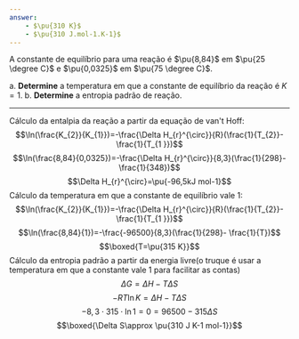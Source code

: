 ```yaml
---
answer:
    - $\pu{310 K}$
    - $\pu{310 J.mol-1.K-1}$
---
```


A constante de equilíbrio para uma reação é $\pu{8,84}$ em $\pu{25 \degree C}$ e $\pu{0,0325}$ em $\pu{75 \degree C}$.

a. **Determine** a temperatura em que a constante de equilíbrio da reação é $K = 1$.
b. **Determine** a entropia padrão de reação.

---

Cálculo da entalpia da reação a partir da equação de van't Hoff:
$$\ln(\frac{K_{2}}{K_{1}})=-\frac{\Delta H_{r}^{\circ}}{R}(\frac{1}{T_{2}}- \frac{1}{T_{1 }})$$
$$\ln(\frac{8,84}{0,0325})=-\frac{\Delta H_{r}^{\circ}}{8,3}(\frac{1}{298}- \frac{1}{348})$$
$$\Delta H_{r}^{\circ}=\pu{-96,5kJ mol-1}$$
Cálculo da temperatura em que a constante de equilíbrio vale 1:
$$\ln(\frac{K_{2}}{K_{1}})=-\frac{\Delta H_{r}^{\circ}}{R}(\frac{1}{T_{2}}- \frac{1}{T_{1 }})$$
$$\ln(\frac{8,84}{1})=-\frac{-96500}{8,3}(\frac{1}{298}- \frac{1}{T})$$
$$\boxed{T=\pu{315 K}}$$
Cálculo da entropia padrão a partir da energia livre(o truque é usar a temperatura em que a constante vale 1 para facilitar as contas)
$$\Delta G=\Delta H- T \Delta S$$
$$-RT\ln K= \Delta H- T \Delta S$$
$${-8,3\cdot315\cdot\ln1} = 0 =96500-315 \Delta S$$
$$\boxed{\Delta S\approx \pu{310 J K-1 mol-1}}$$
